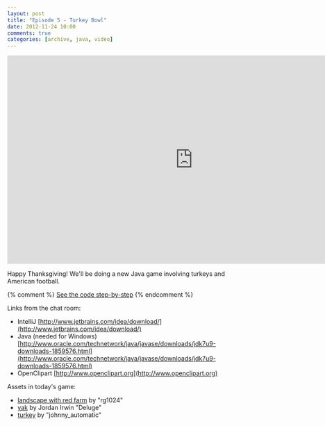 ```yaml
---
layout: post
title: "Episode 5 - Turkey Bowl"
date: 2012-11-24 10:00
comments: true
categories: [archive, java, video]
---
```


<iframe width="853" height="480" src="http://www.youtube.com/embed/NTpAjlpKd5U?vq=hd720" frameborder="0" allowfullscreen></iframe>

Happy Thanksgiving!  We'll be doing a new Java game involving turkeys and American football.

{% comment %}
<a href="https://github.com/buildsomethingawesome/121110-bouncing-babies/commits/master">See the code step-by-step</a>
{% endcomment %}

Links from the chat room:

* IntelliJ  [http://www.jetbrains.com/idea/download/](http://www.jetbrains.com/idea/download/)
* Java (needed for Windows)  [http://www.oracle.com/technetwork/java/javase/downloads/jdk7u9-downloads-1859576.html](http://www.oracle.com/technetwork/java/javase/downloads/jdk7u9-downloads-1859576.html)
* OpenClipart  [http://www.openclipart.org](http://www.openclipart.org)

Assets in today's game:

* [landscape with red farm](http://openclipart.org/detail/31861/landscape-with-red-farm-by-rg1024) by "rg1024"
* [yak](http://openclipart.org/detail/105703/yak-by-deluge-105703) by Jordan Irwin "Deluge"
* [turkey](http://openclipart.org/detail/1252/turkey-by-johnny_automatic-1252) by "johnny_automatic"